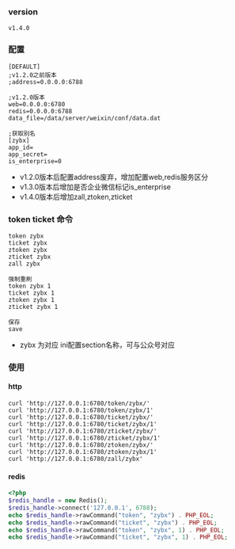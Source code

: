 
### version
```
v1.4.0
```

### 配置
```
[DEFAULT]
;v1.2.0之前版本
;address=0.0.0.0:6788

;v1.2.0版本
web=0.0.0.0:6780
redis=0.0.0.0:6788
data_file=/data/server/weixin/conf/data.dat

;获取别名
[zybx]
app_id=
app_secret=
is_enterprise=0
```
* v1.2.0版本后配置address废弃，增加配置web,redis服务区分
* v1.3.0版本后增加是否企业微信标记is_enterprise
* v1.4.0版本后增加zall,ztoken,zticket

### token ticket 命令
```
token zybx
ticket zybx
ztoken zybx
zticket zybx
zall zybx

强制重刷
token zybx 1   
ticket zybx 1
ztoken zybx 1
zticket zybx 1

保存
save
```
* zybx 为对应 ini配置section名称，可与公众号对应

### 使用

#### http
```
curl 'http://127.0.0.1:6780/token/zybx/'
curl 'http://127.0.0.1:6780/token/zybx/1'
curl 'http://127.0.0.1:6780/ticket/zybx/'
curl 'http://127.0.0.1:6780/ticket/zybx/1'
curl 'http://127.0.0.1:6780/zticket/zybx/'
curl 'http://127.0.0.1:6780/zticket/zybx/1'
curl 'http://127.0.0.1:6780/ztoken/zybx/'
curl 'http://127.0.0.1:6780/ztoken/zybx/1'
curl 'http://127.0.0.1:6780/zall/zybx'
```

#### redis
```php
<?php
$redis_handle = new Redis();
$redis_handle->connect('127.0.0.1', 6788);
echo $redis_handle->rawCommand("token", "zybx") . PHP_EOL;
echo $redis_handle->rawCommand("ticket", "zybx") . PHP_EOL;
echo $redis_handle->rawCommand("token", "zybx", 1) . PHP_EOL;
echo $redis_handle->rawCommand("ticket", "zybx", 1) . PHP_EOL;
```
